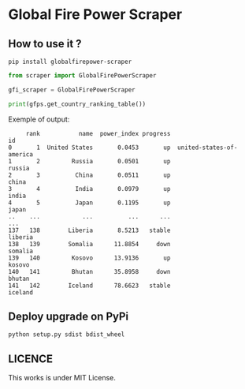  # Global Fire Power Scraper
 

## How to use it ?

``
pip install globalfirepower-scraper
``

```python
from scraper import GlobalFirePowerScraper

gfi_scraper = GlobalFirePowerScraper

print(gfps.get_country_ranking_table())
```

Exemple of output:

```
     rank           name  power_index progress                        id
0       1  United States       0.0453       up  united-states-of-america
1       2         Russia       0.0501       up                    russia
2       3          China       0.0511       up                     china
3       4          India       0.0979       up                     india
4       5          Japan       0.1195       up                     japan
..    ...            ...          ...      ...                       ...
137   138        Liberia       8.5213   stable                   liberia
138   139        Somalia      11.8854     down                   somalia
139   140         Kosovo      13.9136       up                    kosovo
140   141         Bhutan      35.8958     down                    bhutan
141   142        Iceland      78.6623   stable                   iceland
```
## Deploy upgrade on PyPi

```
python setup.py sdist bdist_wheel
```

## LICENCE

This works is under MIT License.
